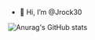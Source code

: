 - 👋 Hi, I’m @Jrock30

![Anurag's GitHub stats](https://github-readme-stats.vercel.app/api?username=Jrock30&show_icons=true&theme=radical)
